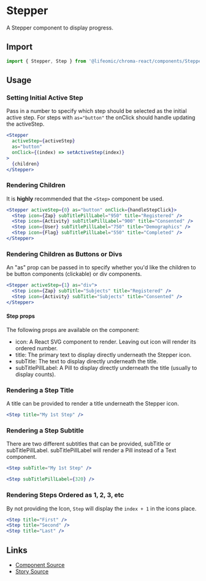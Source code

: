 # Stepper

A Stepper component to display progress.

## Import

```js
import { Stepper, Step } from '@lifeomic/chroma-react/components/Stepper';
```

<!-- STORY -->

## Usage

### Setting Initial Active Step

Pass in a number to specify which step should be selected as the initial active
step. For steps with `as="button"` the onClick should handle updating the
activeStep.

```jsx
<Stepper
  activeStep={activeStep}
  as="button"
  onClick={(index) => setActiveStep(index)}
>
  {children}
</Stepper>
```

### Rendering Children

It is **highly** recommended that the `<Step>` component be used.

```jsx
<Stepper activeStep={0} as="button" onClick={handleStepClick}>
  <Step icon={Zap} subTitlePillLabel="950" title="Registered" />
  <Step icon={Activity} subTitlePillLabel="900" title="Consented" />
  <Step icon={User} subTitlePillLabel="750" title="Demographics" />
  <Step icon={Flag} subTitlePillLabel="550" title="Completed" />
</Stepper>
```

### Rendering Children as Buttons or Divs

An "as" prop can be passed in to specify whether you'd like the children to be
button components (clickable) or div components.

```jsx
<Stepper activeStep={1} as="div">
  <Step icon={Zap} subTitle="Subjects" title="Registered" />
  <Step icon={Activity} subTitle="Subjects" title="Consented" />
</Stepper>
```

#### Step props

The following props are available on the component:

- icon: A React SVG component to render. Leaving out icon will render its ordered number.
- title: The primary text to display directly underneath the Stepper icon.
- subTitle: The text to display directly underneath the title.
- subTitlePillLabel: A Pill to display directly underneath the title (usually to
  display counts).

### Rendering a Step Title

A title can be provided to render a title underneath the Stepper icon.

```jsx
<Step title="My 1st Step" />
```

### Rendering a Step Subtitle

There are two different subtitles that can be provided, subTitle or
subTitlePillLabel. subTitlePillLabel will render a Pill instead of a Text
component.

```jsx
<Step subTitle="My 1st Step" />
```

```jsx
<Step subTitlePillLabel={320} />
```

### Rendering Steps Ordered as 1, 2, 3, etc

By not providing the Icon, `Step` will display the `index + 1` in the icons place.

```jsx
<Step title="First" />
<Step title="Second" />
<Step title="Last" />
```

## Links

- [Component Source](https://github.com/lifeomic/chroma-react/blob/master/src/components/Stepper/Stepper.tsx)
- [Story Source](https://github.com/lifeomic/chroma-react/blob/master/stories/components/Stepper/Stepper.stories.tsx)
